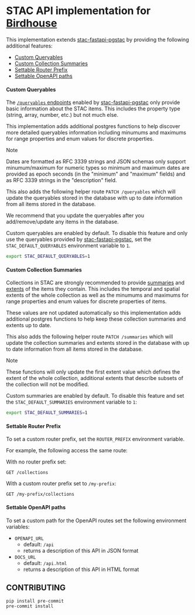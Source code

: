 # STAC API implementation for [Birdhouse](https://github.com/bird-house/birdhouse-deploy/tree/master/birdhouse)

This implementation extends [stac-fastapi-pgstac](https://github.com/stac-utils/stac-fastapi-pgstac) by providing the following additional features:

- [Custom Queryables](#custom-queryables)
- [Custom Collection Summaries](#custom-collection-summaries)
- [Settable Router Prefix](#settable-router-prefix)
- [Settable OpenAPI paths](#settable-openapi-paths)

#### Custom Queryables

The [`/queryables` endpoints](https://github.com/stac-api-extensions/filter?tab=readme-ov-file#queryables) enabled by [stac-fastapi-pgstac](https://github.com/stac-utils/stac-fastapi-pgstac) only provide basic information about the STAC items. This includes the property type (string, array, number, etc.) but not much else.

This implementation adds additional postgres functions to help discover more detailed queryables information including minumums and maximums for range properties and enum values for discrete properties.

> [!Note] 
> Dates are formatted as RFC 3339 strings and JSON schemas only support minumum/maximum for numeric types so minimum and maximum dates are provided as epoch seconds (in the "minimum" and "maximum" fields) and as RFC 3339 strings in the "description" field.

This also adds the following helper route `PATCH /queryables` which will update the 
queryables stored in the database with up to date information from all items stored
in the database.

We recommend that you update the queryables after you add/remove/update any items in the database.

Custom queryables are enabled by default. To disable this feature and only use the 
queryables provided by [stac-fastapi-pgstac](https://github.com/stac-utils/stac-fastapi-pgstac), set the `STAC_DEFAULT_QUERYABLES` environment variable to `1`.

```sh
export STAC_DEFAULT_QUERYABLES=1
```

#### Custom Collection Summaries

Collections in STAC are strongly recommended to provide [summaries](https://github.com/radiantearth/stac-spec/blob/master/collection-spec/collection-spec.md#summaries) and [extents](https://github.com/radiantearth/stac-spec/blob/master/collection-spec/collection-spec.md#extents) of the items they contain. This includes the temporal and spatial extents of the whole collection as well as the minumums and maximums for range properties and enum values for discrete properties of items.

These values are not updated automatically so this implementation adds additional postgres functions to help keep these collection summaries and extents up to date.

This also adds the following helper route `PATCH /summaries` which will update the 
collection summaries and extents stored in the database with up to date information from all items stored
in the database.

> [!Note]
> These functions will only update the first extent value which defines the extent of the whole collection, additional extents that describe subsets of the collection will not be modified.

Custom summaries are enabled by default. To disable this feature and set the `STAC_DEFAULT_SUMMARIES` environment variable 
to `1`:

```sh
export STAC_DEFAULT_SUMMARIES=1
```

#### Settable Router Prefix

To set a custom router prefix, set the `ROUTER_PREFIX` environment variable. 

For example, the following access the same route:

With no router prefix set:

```
GET /collections
```

With a custom router prefix set to `/my-prefix`:

```
GET /my-prefix/collections
```

#### Settable OpenAPI paths

To set a custom path for the OpenAPI routes set the following environment variables:

- `OPENAPI_URL`
    - default: `/api`
    - returns a description of this API in JSON format
- `DOCS_URL`
    - default: `/api.html`
    - returns a description of this API in HTML format


## CONTRIBUTING

```
pip install pre-commit
pre-commit install
```
